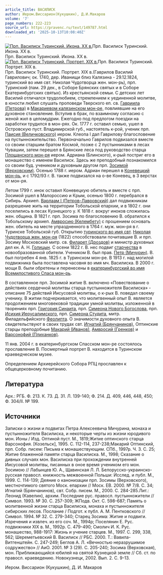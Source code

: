 ```yaml
---
article_title: ВАСИЛИСК
author: Иером.Виссарион(Кукушкин), Д.И.Макаров
volume: '7'
page_numbers: 222-223
source_url: https://pravenc.ru/text/149787.html
downloaded_at: '2025-10-13T10:08:40Z'
---
```


[![Прп. Василиск Туринский. Икона. XX в.](https://pravenc.ru/data/399/458/1234/1i200.jpg "Кликните для увеличения картинки")](https://pravenc.ru/data/399/458/1234/1i400.jpg)Прп. Василиск Туринский. Икона. XX в.  
Прп. Василиск Туринский. Икона. XX в.[![Прп. Василиск Туринский. Портрет. XIX в.](https://pravenc.ru/data/458/458/1234/1i200.jpg "Кликните для увеличения картинки")](https://pravenc.ru/data/458/458/1234/1i400.jpg)Прп. Василиск Туринский. Портрет. XIX в.  
Прп. Василиск Туринский. Портрет. XIX в.(Гаврилов Василий Гаврилович; ок. 1740, дер. Иванищи близ Калязина - 29.12.1824, туринский во имя свт. Николая Чудотворца жен. мон-рь), прп. Туринский (пам. 29 дек., в Соборе Брянских святых и в Соборе Екатеринбургских святых). Из крестьянской семьи. С детских лет Василий отличался трудолюбием, стремлением к уединенной молитве, в юности любил слушать проповеди Тверского еп. св. [Гавриила (Петрова)](https://pravenc.ru/text/ГАВРИИЛ.html) в [Макариевом калязинском мон-ре,](<https://pravenc.ru/text/Макариевом калязинском мон-ре .html>) повлиявшие на его духовное становление. Вступив в брак, по взаимному согласию с женой жил в целомудрии. Ежегодно под предлогом поездки на заработки трудился в мон-рях. Ок. 1777 г. оставил семью, ушел в Островскую пуст. Владимирской губ., настоятель к-рой, ученик прп. [Паисия (Величковского)](<https://pravenc.ru/text/Паисия (Величковского).html>) иером. Клеопа I дал Гаврилову благословение на пустынножительство. Первоначально Гаврилов подвизался вместе со своим старшим братом Космой, позже с 2 пустынниками в лесах Чувашии, затем перешел в Брянские леса под руководство старца [Площанского мон-ря](<https://pravenc.ru/text/Площанского мон-ря.html>) иером. Адриана (Блинского), к-рый постриг его в монашество с именем Василиск. Здесь же преподобный познакомился со своим буд. учеником и духовным другом прп. [Зосимой (Верховским)](<https://pravenc.ru/text/Зосимой (Верховским).html>). Осенью 1788 г. иером. Адриан перешел в [Коневецкий мон-рь](<https://pravenc.ru/text/Коневецкий мон-рь.html>), и с 1792/93 г. В. также подвизался на о-ве Коневец, в 3 верстах от мон-ря.

Летом 1799 г. инок оставил Коневецкую обитель и вместе с прп. Зосимой ушел в Малороссию и Крым, осенью 1800 г. перебрался в Сибирь. Архиеп. [Варлаам I (Петров-Лавровский)](<https://pravenc.ru/text/Варлаам I (Петров-Лавровский).html>) дал подвижникам разрешение жить на территории Тобольской епархии, и в 1802 г. они поселились в лесах Кузнецкого у. К 1818 г. вокруг иноков сложилась жен. община. В 1821 г. прп. Зосима по благословению В. обратился к Тобольскому архиеп. [Амвросию (Келембету)](<https://pravenc.ru/text/Амвросию (Келембету).html>) с прошением основать жен. обитель на месте упраздненного в 1764 г. муж. мон-ря в г. Туринске Тобольской губ. Открытию [туринского во имя свт](<https://pravenc.ru/text/туринского во имя свт.html>). [Николая Чудотворца жен. мон-ря](<https://pravenc.ru/text/Николая Чудотворца жен  мон-ря.html>) (1822) способствовали почитавшие В. и прп. Зосиму Московский митр. св. [Филарет (Дроздов)](<https://pravenc.ru/text/Филарет (Дроздов).html>) и министр духовных дел кн. А. Н. [Голицын](https://pravenc.ru/text/Голицын.html). С осени 1822 г. В. нес подвиг [старчества](https://pravenc.ru/text/СТАРЧЕСТВО.html) в новообразованной обители. Учеником В. был прав. [Петр (Мичурин)](<https://pravenc.ru/text/Петр (Мичурин).html>). В. был погребен 4 янв. 1825 г. в Туринском мон-ре. В 1913 г. над могилой подвижника была поставлена часовня во имя мч. Василиска. В 2000 г. мощи В. были обретены и перенесены в [екатеринбургский во имя Всемилостивого Спаса мон-рь](<https://pravenc.ru/text/екатеринбургский во имя Всемилостивого Спаса мон-рь.html>).

В составленное прп. Зосимой житие В. включено «Повествование о действиях сердечной молитвы старца пустынножителя Василиска» - описание 75 действий Иисусовой молитвы, о к-рых В. поведал своему ученику. В житии подчеркивается, что молитвенный опыт В. является продолжением многовековой традиции умной молитвы, изложенной в творениях прп. [Григория Синаита](<https://pravenc.ru/text/ГРИГОРИЙ СИНАИТ.html>), прп. [Симеона Нового Богослова](<https://pravenc.ru/text/Симеон Новый Богослов.html>), прп. [Исихия Иерусалимского](<https://pravenc.ru/text/Исихий Иерусалимский.html>), прп. [Симеона Студита](<https://pravenc.ru/text/Симеона Студита.html>), митр. Филадельфийского [Феолипта](https://pravenc.ru/text/Феолипта.html). О значимости духовного опыта В. свидетельствуют в своих трудах свт. [Игнатий (Брянчанинов)](<https://pravenc.ru/text/Игнатий (Брянчанинов).html>), Оптинские старцы преподобные [Макарий (Иванов)](<https://pravenc.ru/text/Макарий (Иванов).html>), [Амвросий (Гренков)](<https://pravenc.ru/text/Амвросий (Гренков).html>) и [Варсонофий (Плиханков)](<https://pravenc.ru/text/Варсонофий (Плиханков).html>).

11 янв. 2004 г. в екатеринбургском Спасском мон-ре состоялось прославление В. Посмертный портрет В. находится в Туринском краеведческом музее.

Определением Архиерейского Собора РПЦ прославлен к общецерковному почитанию.

## Литература

Арх.: РГБ. Ф. 213. К. 73. Д. 31. Л. 139-140; Ф. 214. Д. 409, 446, 448, 450; Ф. 304/II. № 199.

## Источники

Записки о жизни и подвигах Петра Алексеевича Мичурина, монаха и пустынножителя Василиска, и некоторые черты из жизни юродивого мон. Ионы / Изд. Оптиной пуст. М., 1819;Житие оптинского старца Варсонофия. [Козельск], 1995. С. 112-114, 237-238;Макарий Оптинский, прп. Собр. писем: Письма к монашествующим. СПб., 1997р. Ч. 3. С. 25; Житие блаженной памяти старца Василиска. М., 1998; Сказание о дивных случаях мон. Василиска при прохождении внутренней Иисусовой молитвы, писанных в оное время учеником его мон. Зосимою // Лабынцев Ю. А., Щавинская Л. Л. Белорусско-украинско-русская правосл. книжность межвоенной Польши: Исслед. и публ. М., 1999. С. 114-139; Деяние о канонизации прп. Зосимы (Верховского), местночтимого святого Моск. епархии // Моск. ЕВ. 2000. № 7/8. С. 34; Игнатий (Брянчанинов), свт. Собр. писем. М., 2000. С. 284-285.Лит.: Леонид (Кавелин), архим. Последние рус. правосл. пустынножители // Символ. 1993. № 30. С. 257-309; ЖПодв. Окт. С. 598-687; Память о молитвенной жизни старца Василиска, монаха и пустынножителя сибирских лесов. Послание / Подгот. к публ. А. М. Пентковского // Символ. 1994. № 32. С. 279-340; Старец Зосима: Житие и подвиги. Изречения и извлеч. из его соч. М., 1994р; Поселянин Е. Рус. подвижники XIX в. М., 1992р. С. 479-490; Смолич И. К. Рус. монашество, 988-1917: Жизнь и учение старцев. М., 1997. С. 299, 338, 562; Шереметьевский В. Василиск // РБС. 2000. Т.: Вавила-Витгенштейн. С. 247-249; Беглов А. Л. «Вечностью неразрушимое содружество» // АиО. 2001. № 3 (29). С. 205-240; Зосима (Верховская), мон. Приближающийся юбилей на святой Кузнецкой земле // Сб. ст. по правосл. краеведению. Новокузнецк, 2002. Вып. 2. С. 9-13.

Иером. Виссарион (Кукушкин), Д. И. Макаров
